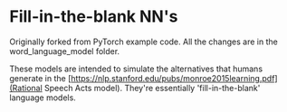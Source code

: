# Fill-in-the-blank NN's

Originally forked from PyTorch example code. All the changes are in the word_language_model folder.

These models are intended to simulate the alternatives that humans generate in the [https://nlp.stanford.edu/pubs/monroe2015learning.pdf](Rational Speech Acts model). They're essentially 'fill-in-the-blank' language models.
